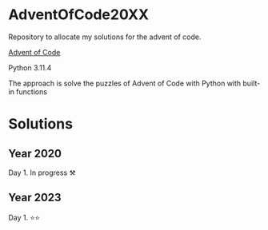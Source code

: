 # AdventOfCode20XX

Repository to allocate my solutions for the advent of code.

[Advent of Code](https://adventofcode.com/)

Python 3.11.4

The approach is solve the puzzles of Advent of Code with Python with built-in functions


# Solutions

## Year 2020

Day 1. In progress ⚒️


## Year 2023

Day 1. ⭐⭐